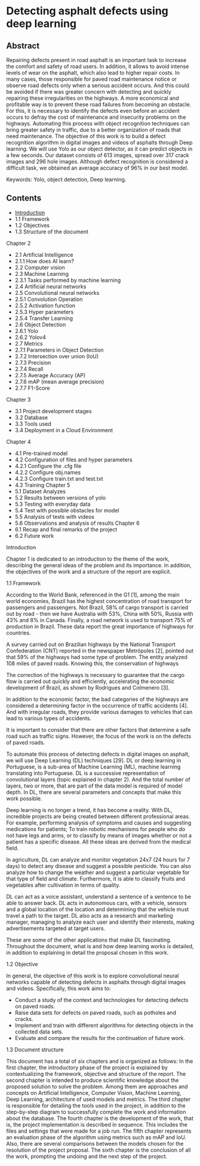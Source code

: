# Detecting asphalt defects using deep learning

## Abstract

Repairing defects present in road asphalt is an important task to increase the comfort and safety of road users. In addition, it allows to avoid intense levels of wear on the asphalt, which also lead to higher repair costs. In many cases, those responsible for paved road maintenance notice or observe road defects only when a serious accident occurs. And this could be avoided if there was greater concern with detecting and quickly repairing these irregularities on the highways. A more economical and profitable way is to prevent these road failures from becoming an obstacle. For this, it is necessary to identify the defects even before an accident occurs to defray the cost of maintenance and insecurity problems on the highways. Automating this process with object recognition techniques can bring greater safety in traffic, due to a better organization of roads that need maintenance. The objective of this work is to build a defect recognition algorithm in digital images and videos of asphalts through Deep learning. We will use Yolo as our object detector, as it can predict objects in a few seconds. Our dataset consists of 613 images, spread over 317 crack images and 296 hole images. Although defect recognition is considered a difficult task, we obtained an average accuracy of 96% in our best model.


Keywords: Yolo, object detection, Deep learning.


## Contents

- [Introduction](#introduction)
- 1.1 Framework 
- 1.2 Objectives 
- 1.3 Structure of the document 

Chapter 2 
- 2.1 Artificial Intelligence 
- 2.1.1 How does AI learn? 
- 2.2 Computer vision 
- 2.3 Machine Learning 
- 2.3.1 Tasks performed by machine learning 
- 2.4 Artificial neural networks 
- 2.5 Convolutional neural networks 
- 2.5.1 Convolution Operation 
- 2.5.2 Activation function 
- 2.5.3 Hyper parameters 
- 2.5.4 Transfer Learning 
- 2.6 Object Detection 
- 2.6.1 Yolo 
- 2.6.2 Yolov4 
- 2.7 Metrics 
- 2.7.1 Parameters in Object Detection 
- 2.7.2 Intersection over union (IoU) 
- 2.7.3 Precision 
- 2.7.4 Recall 
- 2.7.5 Average Accuracy (AP) 
- 2.7.6 mAP (mean average precision) 
- 2.7.7 F1-Score 

Chapter 3 
- 3.1 Project development stages 
- 3.2 Database 
- 3.3 Tools used 
- 3.4 Deployment in a Cloud Environment 

Chapter 4 
- 4.1 Pre-trained model 
- 4.2 Configuration of files and hyper parameters 
- 4.2.1 Configure the .cfg file 
- 4.2.2 Configure obj.names 
- 4.2.3 Configure train.txt and test.txt 
- 4.3 Training 
Chapter 5 
- 5.1 Dataset Analyzes 
- 5.2 Results between versions of yolo 
- 5.3 Testing with everyday data 
- 5.4 Test with possible obstacles for model 
- 5.5 Analysis of tests with videos 
- 5.6 Observations and analysis of results 
Chapter 6 
- 6.1 Recap and final remarks of the project 
- 6.2 Future work 


Introduction

Chapter 1 is dedicated to an introduction to the theme of the work, describing the general ideas of the problem and its importance. In addition, the objectives of the work and a structure of the report are explicit.

1.1 Framework

According to the World Bank, referenced in the G1 [1], among the main world economies, Brazil has the highest concentration of road transport for passengers and passengers. Not Brazil, 58% of cargo transport is carried out by road - then we have Australia with 53%, China with 50%, Russia with 43% and 8% in Canada. Finally, a road network is used to transport 75% of production in Brazil. These data report the great importance of highways for countries.

A survey carried out on Brazilian highways by the National Transport Confederation (CNT) reported in the newspaper Metrópoles [2], pointed out that 59% of the highways had some type of problem. The entity analyzed 108 miles of paved roads. Knowing this, the conservation of highways

The correction of the highways is necessary to guarantee that the cargo flow is carried out quickly and efficiently, accelerating the economic development of Brazil, as shown by Rodrigues and Colmenero [3].

In addition to the economic factor, the bad categories of the highways are considered a determining factor in the occurrence of traffic accidents [4]. And with irregular roads, they provide various damages to vehicles that can lead to various types of accidents.

It is important to consider that there are other factors that determine a safe road such as traffic signs. However, the focus of the work is on the defects of paved roads.

To automate this process of detecting defects in digital images on asphalt, we will use Deep Learning (DL) techniques [29]. DL or deep learning in Portuguese, is a sub-area of Machine Learning (ML), machine learning translating into Portuguese. DL is a successive representation of convolutional layers (topic explained in chapter 2). And the total number of layers, two or more, that are part of the data model is required of model depth. In DL, there are several parameters and concepts that make this work possible.

Deep learning is no longer a trend, it has become a reality. With DL, incredible projects are being created between different professional areas. For example, performing analysis of symptoms and causes and suggesting medications for patients; To train robotic mechanisms for people who do not have legs and arms, or to classify by means of images whether or not a patient has a specific disease. All these ideas are derived from the medical field.

In agriculture, DL can analyze and monitor vegetation 24x7 (24 hours for 7 days) to detect any disease and suggest a possible pesticide. You can also analyze how to change the weather and suggest a particular vegetable for that type of field and climate. Furthermore, it is able to classify fruits and vegetables after cultivation in terms of quality.

DL can act as a voice assistant, understand a sentence of a sentence to be able to answer back. DL acts in autonomous cars, with a vehicle, sensors and a global location of the location and determining that the vehicle must travel a path to the target. DL also acts as a research and marketing manager, managing to analyze each user and identify their interests, making advertisements targeted at target users.

These are some of the other applications that make DL fascinating. Throughout the document, what is and how deep learning works is detailed, in addition to explaining in detail the proposal chosen in this work.


1.2 Objective

In general, the objective of this work is to explore convolutional neural networks capable of detecting defects in asphalts through digital images and videos. Specifically, this work aims to:

- Conduct a study of the context and technologies for detecting defects on paved roads.
- Raise data sets for defects on paved roads, such as potholes and cracks.
- Implement and train with different algorithms for detecting objects in the collected data sets.
- Evaluate and compare the results for the continuation of future work.

1.3 Document structure

This document has a total of six chapters and is organized as follows:
In the first chapter, the introductory phase of the project is explained by contextualizing the framework, objective and structure of the report.
The second chapter is intended to produce scientific knowledge about the proposed solution to solve the problem. Among them are approaches and concepts on Artificial Intelligence, Computer Vision, Machine Learning, Deep Learning, architecture of used models and metrics.
The third chapter is responsible for detailing the tools used in the project, in addition to the step-by-step diagram to successfully complete the work and information about the database.
The fourth chapter is the development of the work, that is, the project implementation is described in sequence. This includes the files and settings that were made for a job run.
The fifth chapter represents an evaluation phase of the algorithm using metrics such as mAP and IoU. Also, there are several comparisons between the models chosen for the resolution of the project proposal.
The sixth chapter is the conclusion of all the work, prompting the undoing and the next step of the project.


